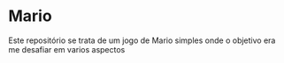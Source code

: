 # Mario
Este repositório se trata de um jogo de Mario simples onde o objetivo era me desafiar  em varios aspectos
